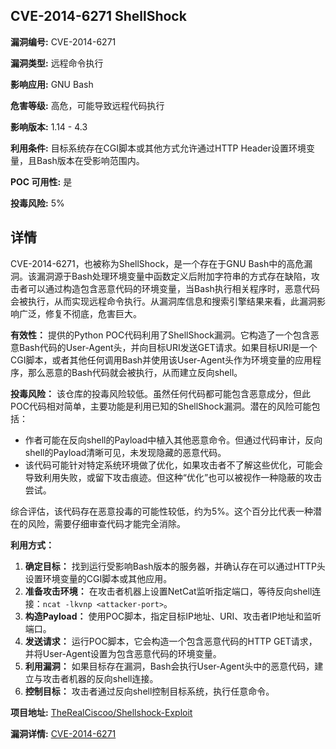 ## CVE-2014-6271 ShellShock

**漏洞编号:** CVE-2014-6271

**漏洞类型:** 远程命令执行

**影响应用:** GNU Bash

**危害等级:** 高危，可能导致远程代码执行

**影响版本:** 1.14 - 4.3

**利用条件:** 目标系统存在CGI脚本或其他方式允许通过HTTP Header设置环境变量，且Bash版本在受影响范围内。

**POC 可用性:** 是

**投毒风险:** 5%

## 详情

CVE-2014-6271，也被称为ShellShock，是一个存在于GNU Bash中的高危漏洞。该漏洞源于Bash处理环境变量中函数定义后附加字符串的方式存在缺陷，攻击者可以通过构造包含恶意代码的环境变量，当Bash执行相关程序时，恶意代码会被执行，从而实现远程命令执行。从漏洞库信息和搜索引擎结果来看，此漏洞影响广泛，修复不彻底，危害巨大。

**有效性：**
提供的Python POC代码利用了ShellShock漏洞。它构造了一个包含恶意Bash代码的User-Agent头，并向目标URI发送GET请求。如果目标URI是一个CGI脚本，或者其他任何调用Bash并使用该User-Agent头作为环境变量的应用程序，那么恶意的Bash代码就会被执行，从而建立反向shell。

**投毒风险：**
该仓库的投毒风险较低。虽然任何代码都可能包含恶意成分，但此POC代码相对简单，主要功能是利用已知的ShellShock漏洞。潜在的风险可能包括：

*   作者可能在反向shell的Payload中植入其他恶意命令。但通过代码审计，反向shell的Payload清晰可见，未发现隐藏的恶意代码。
*   该代码可能针对特定系统环境做了优化，如果攻击者不了解这些优化，可能会导致利用失败，或留下攻击痕迹。但这种“优化”也可以被视作一种隐蔽的攻击尝试。

综合评估，该代码存在恶意投毒的可能性较低，约为5%。这个百分比代表一种潜在的风险，需要仔细审查代码才能完全消除。

**利用方式：**
1.  **确定目标：** 找到运行受影响Bash版本的服务器，并确认存在可以通过HTTP头设置环境变量的CGI脚本或其他应用。
2.  **准备攻击环境：** 在攻击者机器上设置NetCat监听指定端口，等待反向shell连接：`ncat -lkvnp <attacker-port>`。
3.  **构造Payload：** 使用POC脚本，指定目标IP地址、URI、攻击者IP地址和监听端口。
4.  **发送请求：** 运行POC脚本，它会构造一个包含恶意代码的HTTP GET请求，并将User-Agent设置为包含恶意代码的环境变量。
5.  **利用漏洞：** 如果目标存在漏洞，Bash会执行User-Agent头中的恶意代码，建立与攻击者机器的反向shell连接。
6.  **控制目标：** 攻击者通过反向shell控制目标系统，执行任意命令。

**项目地址:** [TheRealCiscoo/Shellshock-Exploit](https://github.com/TheRealCiscoo/Shellshock-Exploit)

**漏洞详情:** [CVE-2014-6271](https://nvd.nist.gov/vuln/detail/CVE-2014-6271)